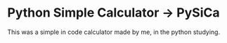 # Python Simple Calculator -> PySiCa

This was a simple in code calculator made by me, in the python studying.
